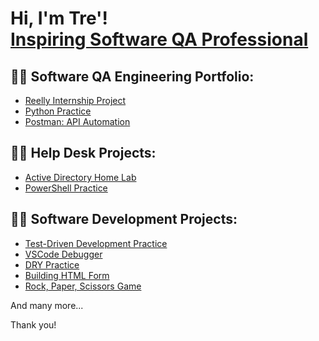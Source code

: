 <h1>Hi, I'm Tre'! <br/><a href="https://github.com/trebman95">Inspiring Software QA Professional</a> </h1>

<h2>👨‍💻 Software QA Engineering Portfolio:</h2>

  - [Reelly Internship Project](https://github.com/trebman95/ActiveDirectoryLab)
  - [Python Practice](https://github.com/trebman95/Intro-to-Python)
  - [Postman: API Automation](https://github.com/trebman95/Postman-API-Automation)

    
<h2>👨‍💻 Help Desk Projects:</h2>

  - [Active Directory Home Lab](https://github.com/trebman95/ActiveDirectoryLab)
  - [PowerShell Practice](https://github.com/trebman95/PowerShellPractice)


 <h2>👨‍💻 Software Development Projects:</h2>
  
  - [Test-Driven Development Practice](https://github.com/trebman95/TDD-Style-Project/tree/part-time)
  - [VSCode Debugger](https://github.com/trebman95/VSCODE-Debug)
  - [DRY Practice](https://github.com/trebman95/DRY-practice)
  - [Building HTML Form](https://github.com/trebman95/building-html-forms)
  - [Rock, Paper, Scissors Game](https://github.com/trebman95/Rock-Paper-Scissors)

And many more...

Thank you!

<!--
**trebman95/trebman95** is a ✨ _special_ ✨ repository because its `README.md` (this file) appears on your GitHub profile.
-->
